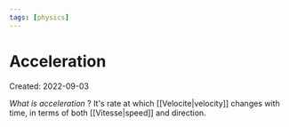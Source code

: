 ```yaml
---
tags: [physics] 
---
```

# Acceleration
Created: 2022-09-03

*What is acceleration*
?
It's rate at which [[Velocite|velocity]] changes with time, in terms of both [[Vitesse|speed]] and direction.
<!--SR:!2022-09-18,11,270-->

